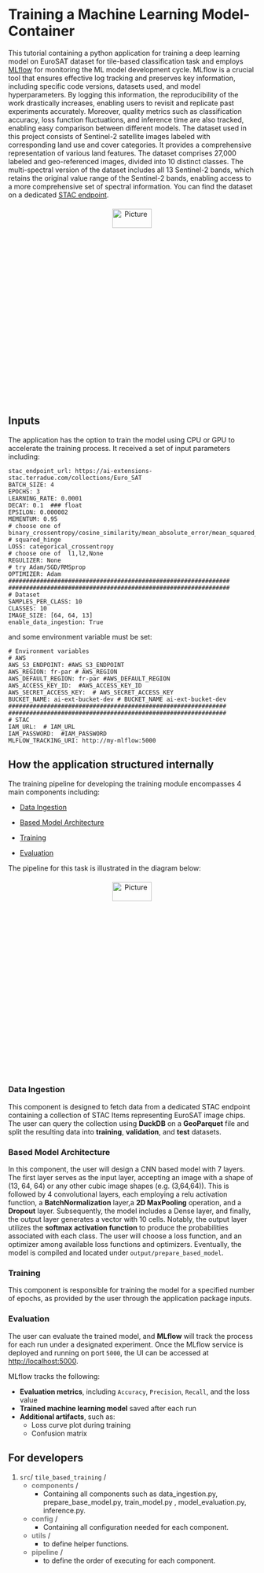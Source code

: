 # Training a Machine Learning Model- Container
This tutorial containing a python application for training a deep learning model on EuroSAT dataset for tile-based classification task and employs [MLflow](https://mlflow.org/) for monitoring the ML model development cycle. MLflow is a crucial tool that ensures effective log tracking and preserves key information, including specific code versions, datasets used, and model hyperparameters. By logging this information, the reproducibility of the work drastically increases, enabling users to revisit and replicate past experiments accurately. Moreover, quality metrics such as classification accuracy, loss function fluctuations, and inference time are also tracked, enabling easy comparison between different models. The dataset used in this project consists of Sentinel-2 satellite images labeled with corresponding land use and cover categories. It provides a comprehensive representation of various land features. The dataset comprises 27,000 labeled and geo-referenced images, divided into 10 distinct classes. The multi-spectral version of the dataset includes all 13 Sentinel-2 bands, which retains the original value range of the Sentinel-2 bands, enabling access to a more comprehensive set of spectral information. You can find the dataset on a dedicated [STAC endpoint](https://radiantearth.github.io/stac-browser/#/external/ai-extensions-stac.terradue.com/collections/Euro_SAT). 


<p align="center"><img src="https://raw.githubusercontent.com/phelber/EuroSAT/master/eurosat_overview_small.jpg" alt="Picture" width="40%" height="10%" style="display: block; margin: 20px auto;"/></p>

## Inputs
The application has the option to train the model using CPU or GPU to accelerate the training process. It received a set of input parameters including:
```
stac_endpoint_url: https://ai-extensions-stac.terradue.com/collections/Euro_SAT
BATCH_SIZE: 4
EPOCHS: 3
LEARNING_RATE: 0.0001
DECAY: 0.1  ### float
EPSILON: 0.000002
MEMENTUM: 0.95
# choose one of binary_crossentropy/cosine_similarity/mean_absolute_error/mean_squared_logarithmic_error
# squared_hinge
LOSS: categorical_crossentropy  
# choose one of  l1,l2,None
REGULIZER: None
# try Adam/SGD/RMSprop
OPTIMIZER: Adam
###############################################################
###############################################################
# Dataset
SAMPLES_PER_CLASS: 10
CLASSES: 10
IMAGE_SIZE: [64, 64, 13]
enable_data_ingestion: True

```
and some environment variable must be set:

```
# Environment variables
# AWS
AWS_S3_ENDPOINT: #AWS_S3_ENDPOINT 
AWS_REGION: fr-par # AWS_REGION 
AWS_DEFAULT_REGION: fr-par #AWS_DEFAULT_REGION 
AWS_ACCESS_KEY_ID:  #AWS_ACCESS_KEY_ID 
AWS_SECRET_ACCESS_KEY:  # AWS_SECRET_ACCESS_KEY 
BUCKET_NAME: ai-ext-bucket-dev # BUCKET_NAME ai-ext-bucket-dev
##############################################################
##############################################################
# STAC
IAM_URL:  # IAM_URL
IAM_PASSWORD:  #IAM_PASSWORD
MLFLOW_TRACKING_URI: http://my-mlflow:5000
```


## How the application structured internally
The training pipeline for developing the training module encompasses 4 main components including:

* [Data Ingestion](#data-ingestion)

* [Based Model Architecture](#based-model-architecture)

* [Training](#training)

* [Evaluation](#evaluation)

The pipeline for this task is illustrated in the diagram below:
<p align="center"><img src="https://miro.medium.com/v2/resize:fit:1100/format:webp/0*LLe88lTuuvprFvAF.png" alt="Picture" width="40%" height="10%" style="display: block; margin: 20px auto;"/></p>

### Data Ingestion
This component is designed to fetch data from a dedicated STAC endpoint containing a collection of STAC Items representing EuroSAT image chips. The user can query the collection using **DuckDB** on a **GeoParquet** file and split the resulting data into **training**, **validation**, and **test** datasets.

### Based Model Architecture
In this component, the user will design a CNN based model with 7 layers. The first layer serves as the input layer, accepting an image with a shape of (13, 64, 64) or any other cubic image shapes (e.g. (3,64,64)). This is followed by 4 convolutional layers, each employing a relu activation function, a **BatchNormalization** layer,a **2D MaxPooling** operation, and a **Dropout** layer. Subsequently, the model includes a Dense layer, and finally, the output layer generates a vector with 10 cells. Notably, the output layer utilizes the **softmax activation function** to produce the probabilities associated with each class. The user will choose a loss function, and an optimizer among available loss functions and optimizers. Eventually, the model is compiled and located under `output/prepare_based_model`.
### Training
This component is responsible for training the model for a specified number of epochs, as provided by the user through the application package inputs.
### Evaluation
The user can evaluate the trained model, and **MLflow** will track the process for each run under a designated experiment. Once the MLflow service is deployed and running on port `5000`, the UI can be accessed at [http://localhost:5000](http://localhost:5000).

MLflow tracks the following:

- **Evaluation metrics**, including `Accuracy`, `Precision`, `Recall`, and the loss value  
- **Trained machine learning model** saved after each run  
- **Additional artifacts**, such as:
  - Loss curve plot during training  
  - Confusion matrix

## For developers
1. `src`/ `tile_based_training` /
    - <span style="color:gray">**components**</span> /
        - Containing all components such as data_ingestion.py, prepare_base_model.py, train_model.py , model_evaluation.py, inference.py.
    - <span style="color:gray">**config**</span> /
        - Containing all configuration needed for each component.
    - <span style="color:gray">**utils**</span> /
        - to define helper functions.
    - <span style="color:gray">**pipeline**</span> /
        - to define the order of executing for each component.
    
    


